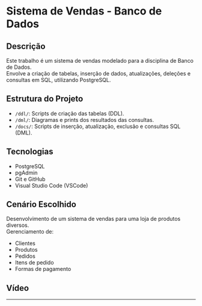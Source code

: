 # Sistema de Vendas - Banco de Dados

##  Descrição
Este trabalho é um sistema de vendas modelado para a disciplina de Banco de Dados.  
Envolve a criação de tabelas, inserção de dados, atualizações, deleções e consultas em SQL, utilizando PostgreSQL.

## Estrutura do Projeto
- `/ddl/`: Scripts de criação das tabelas (DDL).
- `/dml/`: Diagramas e prints dos resultados das consultas.
- `/docs/`: Scripts de inserção, atualização, exclusão e consultas SQL (DML).

## Tecnologias 
- PostgreSQL
- pgAdmin
- Git e GitHub
- Visual Studio Code (VSCode)

## Cenário Escolhido
Desenvolvimento de um sistema de vendas para uma loja de produtos diversos.  
Gerenciamento de:
- Clientes
- Produtos
- Pedidos
- Itens de pedido
- Formas de pagamento

## Vídeo 
---
